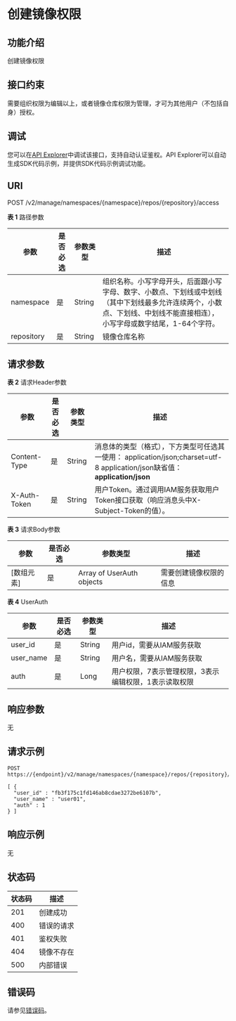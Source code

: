 # 创建镜像权限<a name="swr_02_0046"></a>

## 功能介绍

创建镜像权限

## 接口约束

需要组织权限为编辑以上，或者镜像仓库权限为管理，才可为其他用户（不包括自身）授权。

## 调试<a name="atuogenerate_1"></a>

您可以在[API Explorer](https://apiexplorer.developer.huaweicloud.com/apiexplorer/doc?product=SWR&api=CreateUserRepositoryAuth)中调试该接口，支持自动认证鉴权。API Explorer可以自动生成SDK代码示例，并提供SDK代码示例调试功能。

## URI

POST /v2/manage/namespaces/\{namespace\}/repos/\{repository\}/access

**表 1**  路径参数

|参数|是否必选|参数类型|描述|
|--|--|--|--|
|namespace|是|String|组织名称。小写字母开头，后面跟小写字母、数字、小数点、下划线或中划线（其中下划线最多允许连续两个，小数点、下划线、中划线不能直接相连），小写字母或数字结尾，1-64个字符。|
|repository|是|String|镜像仓库名称|


## 请求参数

**表 2**  请求Header参数

|参数|是否必选|参数类型|描述|
|--|--|--|--|
|Content-Type|是|String|消息体的类型（格式），下方类型可任选其一使用： application/json;charset=utf-8 application/json缺省值：**application/json**|
|X-Auth-Token|是|String|用户Token。通过调用IAM服务获取用户Token接口获取（响应消息头中X-Subject-Token的值）。|


**表 3**  请求Body参数

|参数|是否必选|参数类型|描述|
|--|--|--|--|
|[数组元素]|是|Array of UserAuth objects|需要创建镜像权限的信息|


**表 4**  UserAuth

|参数|是否必选|参数类型|描述|
|--|--|--|--|
|user_id|是|String|用户id，需要从IAM服务获取|
|user_name|是|String|用户名，需要从IAM服务获取|
|auth|是|Long|用户权限，7表示管理权限，3表示编辑权限，1表示读取权限|


## 响应参数

无

## 请求示例

```
POST https://{endpoint}/v2/manage/namespaces/{namespace}/repos/{repository}/access

[ {
  "user_id" : "fb3f175c1fd146ab8cdae3272be6107b",
  "user_name" : "user01",
  "auth" : 1
} ]
```

## 响应示例

无

## 状态码

|状态码|描述|
|--|--|
|201|创建成功|
|400|错误的请求|
|401|鉴权失败|
|404|镜像不存在|
|500|内部错误|


## 错误码

请参见[错误码](错误码.md)。


